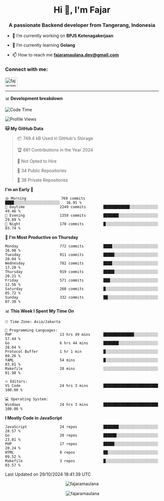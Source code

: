 <h1 align="center">Hi 👋, I'm Fajar</h1>
<h3 align="center">A passionate Backend developer from Tangerang, Indonesia</h3>

<!-- <p align="left"> <img src="https://komarev.com/ghpvc/?username=fajaramaulana&label=Profile%20views&color=0e75b6&style=flat" alt="fajaramaulana" /> </p> -->

- 🔭 I’m currently working on **BPJS Ketenagakerjaan**

- 🌱 I’m currently learning **Golang**

- 📫 How to reach me **fajaramaulana.dev@gmail.com**

<h3 align="left">Connect with me:</h3>
<p align="left">
<a href="https://linkedin.com/in/fajar-agus-maulana-73533a180/" target="blank"><img align="center" src="https://raw.githubusercontent.com/rahuldkjain/github-profile-readme-generator/master/src/images/icons/Social/linked-in-alt.svg" alt="fajaramaulana" height="30" width="40" /></a>
</p>

-------

📊 **Development breakdown**
<!--START_SECTION:waka-->
![Code Time](http://img.shields.io/badge/Code%20Time-2%2C394%20hrs%2017%20mins-blue)

![Profile Views](http://img.shields.io/badge/Profile%20Views-0-blue)

**🐱 My GitHub Data** 

> 📦 749.4 kB Used in GitHub's Storage 
 > 
> 🏆 661 Contributions in the Year 2024
 > 
> 🚫 Not Opted to Hire
 > 
> 📜 34 Public Repositories 
 > 
> 🔑 38 Private Repositories 
 > 
**I'm an Early 🐤** 

```text
🌞 Morning                769 commits         ████░░░░░░░░░░░░░░░░░░░░░   16.91 % 
🌆 Daytime                2249 commits        ████████████░░░░░░░░░░░░░   49.46 % 
🌃 Evening                1359 commits        ███████░░░░░░░░░░░░░░░░░░   29.89 % 
🌙 Night                  170 commits         █░░░░░░░░░░░░░░░░░░░░░░░░   03.74 % 
```
📅 **I'm Most Productive on Thursday** 

```text
Monday                   772 commits         ████░░░░░░░░░░░░░░░░░░░░░   16.98 % 
Tuesday                  911 commits         █████░░░░░░░░░░░░░░░░░░░░   20.04 % 
Wednesday                782 commits         ████░░░░░░░░░░░░░░░░░░░░░   17.20 % 
Thursday                 919 commits         █████░░░░░░░░░░░░░░░░░░░░   20.21 % 
Friday                   571 commits         ███░░░░░░░░░░░░░░░░░░░░░░   12.56 % 
Saturday                 260 commits         █░░░░░░░░░░░░░░░░░░░░░░░░   05.72 % 
Sunday                   332 commits         ██░░░░░░░░░░░░░░░░░░░░░░░   07.30 % 
```


📊 **This Week I Spent My Time On** 

```text
🕑︎ Time Zone: Asia/Jakarta

💬 Programming Languages: 
PHP                      13 hrs 49 mins      ██████████████░░░░░░░░░░░   57.44 % 
Go                       6 hrs 44 mins       ███████░░░░░░░░░░░░░░░░░░   28.04 % 
Protocol Buffer          1 hr 1 min          █░░░░░░░░░░░░░░░░░░░░░░░░   04.26 % 
YAML                     54 mins             █░░░░░░░░░░░░░░░░░░░░░░░░   03.81 % 
Makefile                 28 mins             ░░░░░░░░░░░░░░░░░░░░░░░░░   01.98 % 

🔥 Editors: 
VS Code                  24 hrs 3 mins       █████████████████████████   100.00 % 

💻 Operating System: 
Windows                  24 hrs 3 mins       █████████████████████████   100.00 % 
```

**I Mostly Code in JavaScript** 

```text
JavaScript               24 repos            ███████░░░░░░░░░░░░░░░░░░   28.57 % 
Go                       20 repos            ██████░░░░░░░░░░░░░░░░░░░   23.81 % 
PHP                      17 repos            █████░░░░░░░░░░░░░░░░░░░░   20.24 % 
HTML                     8 repos             ██░░░░░░░░░░░░░░░░░░░░░░░   09.52 % 
Makefile                 3 repos             █░░░░░░░░░░░░░░░░░░░░░░░░   03.57 % 
```




 Last Updated on 29/10/2024 18:41:39 UTC
<!--END_SECTION:waka-->
<p align="center"><img align="center" src="https://github-readme-stats.vercel.app/api/top-langs?username=fajaramaulana&show_icons=true&locale=en&layout=compact" alt="fajaramaulana" /></p>

<p align="center">&nbsp;<img align="center" src="https://github-readme-stats.vercel.app/api?username=fajaramaulana&show_icons=true&locale=en" alt="fajaramaulana" /></p>
